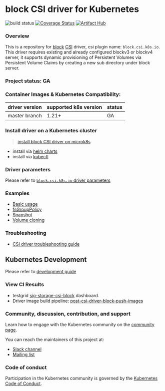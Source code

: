 # block CSI driver for Kubernetes

![build status](https://github.com/kubernetes-csi/csi-driver-block/actions/workflows/linux.yaml/badge.svg)
[![Coverage Status](https://coveralls.io/repos/github/kubernetes-csi/csi-driver-block/badge.svg?branch=master)](https://coveralls.io/github/kubernetes-csi/csi-driver-block?branch=master)
[![Artifact Hub](https://img.shields.io/endpoint?url=https://artifacthub.io/badge/repository/csi-driver-block)](https://artifacthub.io/packages/search?repo=csi-driver-block)

### Overview

This is a repository for [block](https://en.wikipedia.org/wiki/Network_File_System) [CSI](https://kubernetes-csi.github.io/docs/) driver, csi plugin name: `block.csi.k8s.io`. This driver requires existing and already configured blockv3 or blockv4 server, it supports dynamic provisioning of Persistent Volumes via Persistent Volume Claims by creating a new sub directory under block server.

### Project status: GA

### Container Images & Kubernetes Compatibility:

| driver version | supported k8s version | status |
| -------------- | --------------------- | ------ |
| master branch  | 1.21+                 | GA     |

### Install driver on a Kubernetes cluster

> [install block CSI driver on microk8s](https://microk8s.io/docs/how-to-block)

- install via [helm charts](./charts)
- install via [kubectl](./docs/install-block-csi-driver.md)

### Driver parameters

Please refer to [`block.csi.k8s.io` driver parameters](./docs/driver-parameters.md)

### Examples

- [Basic usage](./deploy/example/README.md)
- [fsGroupPolicy](./deploy/example/fsgroup)
- [Snapshot](./deploy/example/snapshot)
- [Volume cloning](./deploy/example/cloning)

### Troubleshooting

- [CSI driver troubleshooting guide](./docs/csi-debug.md)

## Kubernetes Development

Please refer to [development guide](./docs/csi-dev.md)

### View CI Results

- testgrid [sig-storage-csi-block](https://testgrid.k8s.io/sig-storage-csi-other) dashboard.
- Driver image build pipeline: [post-csi-driver-block-push-images](https://testgrid.k8s.io/sig-storage-image-build#post-csi-driver-block-push-images)

### Community, discussion, contribution, and support

Learn how to engage with the Kubernetes community on the [community page](http://kubernetes.io/community/).

You can reach the maintainers of this project at:

- [Slack channel](https://kubernetes.slack.com/messages/sig-storage)
- [Mailing list](https://groups.google.com/forum/#!forum/kubernetes-sig-storage)

### Code of conduct

Participation in the Kubernetes community is governed by the [Kubernetes Code of Conduct](code-of-conduct.md).

[owners]: https://git.k8s.io/community/contributors/guide/owners.md
[Creative Commons 4.0]: https://git.k8s.io/website/LICENSE
